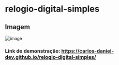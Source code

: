 # relogio-digital-simples

## Imagem
![image](https://user-images.githubusercontent.com/105173667/197409625-03789c3e-e257-410b-9674-f7f57e4da716.png)

### Link de demonstração: https://carlos-daniel-dev.github.io/relogio-digital-simples/
